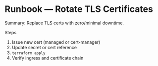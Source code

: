 # Runbook — Rotate TLS Certificates

Summary: Replace TLS certs with zero/minimal downtime.

Steps
1) Issue new cert (managed or cert-manager)
2) Update secret or cert reference
3) `terraform apply`
4) Verify ingress and certificate chain

